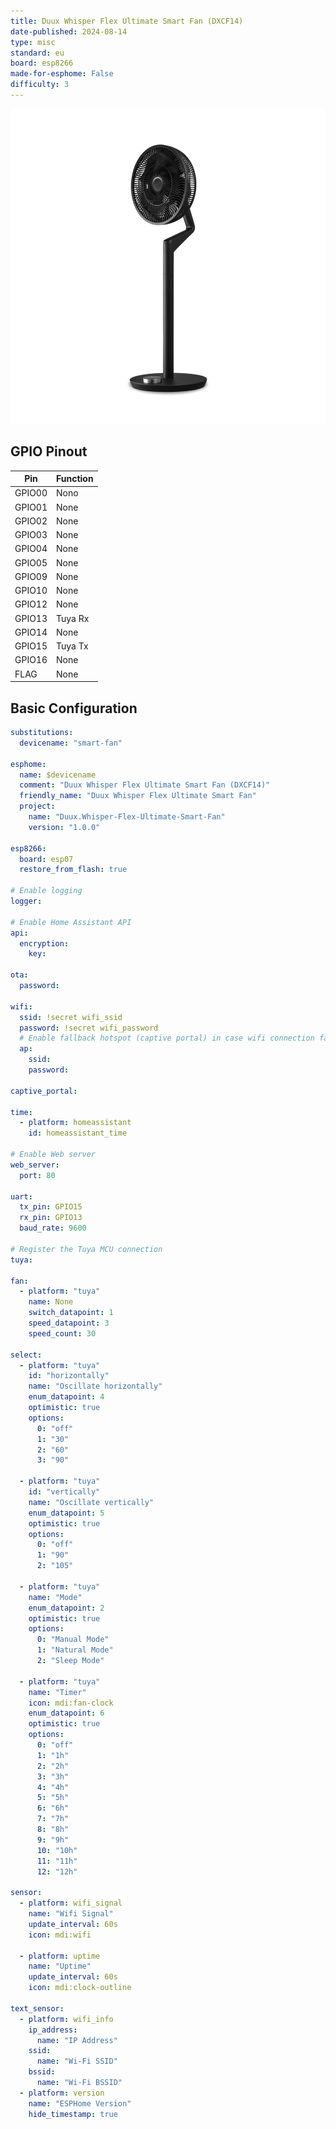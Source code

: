 ```yaml
---
title: Duux Whisper Flex Ultimate Smart Fan (DXCF14)
date-published: 2024-08-14
type: misc
standard: eu
board: esp8266
made-for-esphome: False
difficulty: 3
---
```


![Duux Whisper Flex Ultimater Smart Fan](duux_DXCF14.png "Duux Whisper Flex Ultimate Smart Fan")

## GPIO Pinout

| Pin    | Function |
| ------ | -------- |
| GPIO00 | Nono     |
| GPIO01 | None     |
| GPIO02 | None     |
| GPIO03 | None     |
| GPIO04 | None     |
| GPIO05 | None     |
| GPIO09 | None     |
| GPIO10 | None     |
| GPIO12 | None     |
| GPIO13 | Tuya Rx  |
| GPIO14 | None     |
| GPIO15 | Tuya Tx  |
| GPIO16 | None     |
| FLAG   | None     |

## Basic Configuration

```yaml
substitutions:
  devicename: "smart-fan"

esphome:
  name: $devicename
  comment: "Duux Whisper Flex Ultimate Smart Fan (DXCF14)"
  friendly_name: "Duux Whisper Flex Ultimate Smart Fan"
  project:
    name: "Duux.Whisper-Flex-Ultimate-Smart-Fan"
    version: "1.0.0"

esp8266:
  board: esp07
  restore_from_flash: true

# Enable logging
logger:

# Enable Home Assistant API
api:
  encryption:
    key:

ota:
  password:

wifi:
  ssid: !secret wifi_ssid
  password: !secret wifi_password
  # Enable fallback hotspot (captive portal) in case wifi connection fails
  ap:
    ssid:
    password:

captive_portal:

time:
  - platform: homeassistant
    id: homeassistant_time

# Enable Web server
web_server:
  port: 80

uart:
  tx_pin: GPIO15
  rx_pin: GPIO13
  baud_rate: 9600

# Register the Tuya MCU connection
tuya:

fan:
  - platform: "tuya"
    name: None
    switch_datapoint: 1
    speed_datapoint: 3
    speed_count: 30

select:
  - platform: "tuya"
    id: "horizontally"
    name: "Oscillate horizontally"
    enum_datapoint: 4
    optimistic: true
    options:
      0: "off"
      1: "30"
      2: "60"
      3: "90"

  - platform: "tuya"
    id: "vertically"
    name: "Oscillate vertically"
    enum_datapoint: 5
    optimistic: true
    options:
      0: "off"
      1: "90"
      2: "105"

  - platform: "tuya"
    name: "Mode"
    enum_datapoint: 2
    optimistic: true
    options:
      0: "Manual Mode"
      1: "Natural Mode"
      2: "Sleep Mode"

  - platform: "tuya"
    name: "Timer"
    icon: mdi:fan-clock
    enum_datapoint: 6
    optimistic: true
    options:
      0: "off"
      1: "1h"
      2: "2h"
      3: "3h"
      4: "4h"
      5: "5h"
      6: "6h"
      7: "7h"
      8: "8h"
      9: "9h"
      10: "10h"
      11: "11h"
      12: "12h"

sensor:
  - platform: wifi_signal
    name: "Wifi Signal"
    update_interval: 60s
    icon: mdi:wifi

  - platform: uptime
    name: "Uptime"
    update_interval: 60s
    icon: mdi:clock-outline

text_sensor:
  - platform: wifi_info
    ip_address:
      name: "IP Address"
    ssid:
      name: "Wi-Fi SSID"
    bssid:
      name: "Wi-Fi BSSID"
  - platform: version
    name: "ESPHome Version"
    hide_timestamp: true
```
